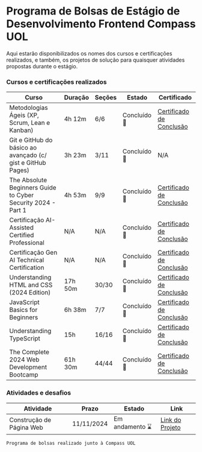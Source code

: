 # Programa de Bolsas de Estágio de Desenvolvimento Frontend Compass UOL

Aqui estarão disponibilizados os nomes dos cursos e certificações realizados, e também, os projetos de solução para quaisquer atividades propostas durante o estágio.

### Cursos e certificações realizados

 Curso | Duração | Seções | Estado | Certificado 
-------|---------|--------|--------|-------------
Metodologias Ágeis (XP, Scrum, Lean e Kanban) | 4h 12m | 6/6 | Concluído :checkered_flag: | [Certificado de Conclusão](https://compassuol.udemy.com/certificate/UC-05f94aa4-8696-472a-ab6c-5bbe76069f84/ "Link para o certificado de conclusão")
Git e GitHub do básico ao avançado (c/ gist e GitHub Pages) | 3h 23m | 3/11 | Concluído :checkered_flag: | N/A
The Absolute Beginners Guide to Cyber Security 2024 - Part 1 | 4h 53m | 9/9 | Concluído :checkered_flag: | [Certificado de Conclusão](https://compassuol.udemy.com/certificate/UC-eb1a950a-c738-43fd-a835-27a4cd2ed6d4/ "Link para o certificado de conclusão") 
Certificação AI-Assisted Certified Professional | N/A | N/A | Concluído :checkered_flag: | [Certificado de Conclusão](https://www.linkedin.com/feed/update/urn:li:activity:7259291633022619648/ "Link para o certificado de conclusão")
Certificação Gen AI Technical Certification | N/A | N/A | Concluído :checkered_flag: | [Certificado de Conclusão](https://www.linkedin.com/feed/update/urn:li:activity:7259290463608709120/ "Link para o certificado de conclusão")
Understanding HTML and CSS (2024 Edition) | 17h 50m | 30/30 | Concluído :checkered_flag: | [Certificado de Conclusão](https://compassuol.udemy.com/certificate/UC-2cb2fd79-fab4-4227-a833-d87c00428307/ "Link para o certificado de conclusão")
JavaScript Basics for Beginners | 6h 38m | 7/7 | Concluído :checkered_flag: | [Certificado de Conclusão](https://compassuol.udemy.com/certificate/UC-8ef26bde-76f0-4fc4-bb1b-c75e753a798c/ "Link para o certificado de conclusão")
Understanding TypeScript | 15h | 16/16 | Concluído :checkered_flag: | [Certificado de Conclusão](https://compassuol.udemy.com/certificate/UC-55612b69-863c-499c-81ef-7cca884b9a1c/ "Link para o certificado de conclusão")
The Complete 2024 Web Development Bootcamp | 61h 30m| 44/44 | Concluído :checkered_flag: | [Certificado de Conclusão](https://compassuol.udemy.com/certificate/UC-28752f7f-80ca-44d9-8cd5-b404294b7f8d/ "Link para o certificado de conclusão")

### Atividades e desafios
 Atividade | Prazo | Estado | Link
-----------|-------|--------|------ 
Construção de Página Web | 11/11/2024 | Em andamento :hourglass: | [Link do Projeto](https://github.com/joaov-sha/Estagio-Compass-UOL/tree/main/desafios/desafio02 "Link para os arquivos do projeto")

 ```Programa de bolsas realizado junto à Compass UOL```
